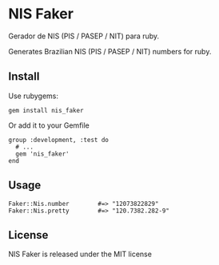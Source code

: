 # NIS Faker

Gerador de NIS (PIS / PASEP / NIT) para ruby.

Generates Brazilian NIS (PIS / PASEP / NIT) numbers for ruby.

## Install

Use rubygems:

    gem install nis_faker
  
Or add it to your Gemfile

    group :development, :test do
      # ...
      gem 'nis_faker'
    end

## Usage

    Faker::Nis.number        #=> "12073822829"
    Faker::Nis.pretty        #=> "120.7382.282-9"

## License

NIS Faker is released under the MIT license
